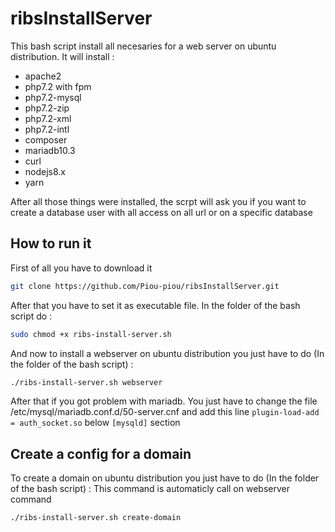 # ribsInstallServer
This bash script install all necesaries for a web server on ubuntu distribution.
It will install : 
- apache2
- php7.2 with fpm
- php7.2-mysql
- php7.2-zip
- php7.2-xml
- php7.2-intl
- composer
- mariadb10.3
- curl
- nodejs8.x
- yarn

After all those things were installed, the scrpt will ask you if you want to create a
database user with all access on all url or on a specific database

## How to run it

First of all you have to download it

```bash
git clone https://github.com/Piou-piou/ribsInstallServer.git
```

After that you have to set it as executable file.
In the folder of the bash script do :

```bash
sudo chmod +x ribs-install-server.sh
```

And now to install a webserver on ubuntu distribution you just have to do (In the folder of the bash script) :

```bash
./ribs-install-server.sh webserver
```

After that if you got problem with mariadb. You just have to change the file /etc/mysql/mariadb.conf.d/50-server.cnf
and add this line `plugin-load-add = auth_socket.so` below `[mysqld]` section



## Create a config for a domain

To create a domain on ubuntu distribution you just have to do (In the folder of the bash script) :
This command is automaticly call on webserver command

```bash
./ribs-install-server.sh create-domain
```